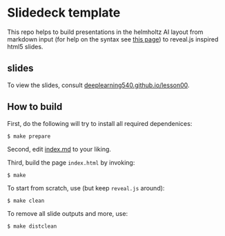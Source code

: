 # Slidedeck template

This repo helps to build presentations in the helmholtz AI layout from markdown input (for help on the syntax see [this page](https://github.com/jgm/pandoc/wiki/Using-pandoc-to-produce-reveal.js-slides)) to reveal.js inspired html5 slides.

## slides

To view the slides, consult [deeplearning540.github.io/lesson00](https://deeplearning540.github.io/lesson00).

## How to build

First, do the following will try to install all required dependenices:

```
$ make prepare 
```

Second, edit [index.md](./index.md) to your liking.

Third, build the page `index.html` by invoking:

```
$ make 
```

To start from scratch, use (but keep `reveal.js` around):

```
$ make clean 
```

To remove all slide outputs and more, use:


```
$ make distclean
```
